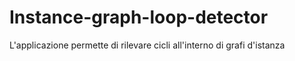 # Instance-graph-loop-detector
L'applicazione permette di rilevare cicli all'interno di grafi d'istanza
